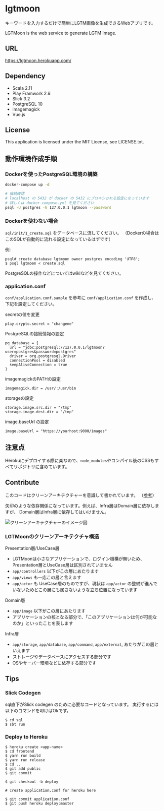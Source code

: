 # lgtmoon

キーワードを入力するだけで簡単にLGTM画像を生成できるWebアプリです。

LGTMoon is the web service to generate LGTM Image.

## URL

https://lgtmoon.herokuapp.com/

## Dependency

* Scala 2.11
* Play Framwork 2.6
* Slick 3.2
* PostgreSQL 10
* imagemagick
* Vue.js

## License

This application is licensed under the MIT License, see LICENSE.txt.

## 動作環境作成手順

### Dockerを使ったPostgreSQL環境の構築

```sh
docker-compose up -d

# 接続確認
# localhost の 5432 が docker の 5432 にプロキシされる設定になっています
# 詳しくは docker-compose.yml を見てください
psql -U postgres -h 127.0.0.1 lgtmoon --password
```

### Dockerを使わない場合

`sql/init/1_create.sql` をデータベースに流してください。
（Dockerの場合はこのSQLが自動的に流れる設定になっているはずです）

例:

```
psql# create database lgtmoon owner postgres encoding 'UTF8';
$ psql lgtmoon < create.sql
```

PostgreSQLの操作などについてはwikiなどを見てください。

### application.conf

`conf/application.conf.sample` を参考に `conf/application.conf` を作成し、
下記を設定してください。

secretの値を変更

```
play.crypto.secret = "changeme"
```

PostgreSQLの接続情報の設定

```
pg_database = {
  url = "jdbc:postgresql://127.0.0.1/lgtmoon?user=postgres&password=postgres"
  driver = org.postgresql.Driver
  connectionPool = disabled
  keepAliveConnection = true
}
```

imagemagickのPATHの設定

```
imagemagick.dir = /usr/:/usr/bin
```

storageの設定

```
storage.image.src.dir = "/tmp"
storage.image.dest.dir = "/tmp"
```

image.baseUrl の設定

```
image.baseUrl = "https://yourhost:9000/images"
```

## 注意点

Herokuにデプロイする際に楽なので、`node_modules`やコンパイル後のCSSもすべてリポジトリに含めています。

## Contribute

このコードはクリーンアーキテクチャーを意識して書かれています。
（[参考](https://scrapbox.io/kadoyau/DDD%E3%81%AB%E9%96%A2%E3%82%8F%E3%82%8B%E3%82%A2%E3%83%BC%E3%82%AD%E3%83%86%E3%82%AF%E3%83%81%E3%83%A3)）

矢印のような依存関係になっています。例えば、Infra層はDomain層に依存しますが、
Domain層はInfra層に依存してはいけません。

![クリーンアーキテクチャーのイメージ図](https://gyazo.com/4df38ec2d5f7e302e56f7c87ee4052c9)

### LGTMoonのクリーンアーキテクチャ構造

Presentation層/UseCase層
* LGTMoonは小さなアプリケーションで、ログイン機構が無いため、Presentation層とUseCase層は区別されていません
* `app/controllers` 以下がこの層にあたります
* `app/views` も一応この層と言えます
* `app/actor` も UseCase層のものですが、現状は `app/actor` の整備が進んでいないためどこの層にも属さないような立ち位置になっています

Domain層
* `app/image` 以下がこの層にあたります
* アプリケーションの核となる部分で、「このアプリケーションは何が可能なのか」といったことを表します

Infra層
* `app/storage`, `app/database`, `app/command`, `app/external`, あたりがこの層といえます
* ストレージやデータベースにアクセスする部分です
* OSやサーバー環境などに依存する部分です 

## Tips

### Slick Codegen

sql直下がSlick codegen のために必要なコードとなっています。
実行するには以下のコマンドを叩けばOkです。

```
$ cd sql
$ sbt run
```

### Deploy to Heroku

```
$ heroku create <app-name>
$ cd frontend
$ yarn run build
$ yarn run release
$ cd ..
$ git add public
$ git commit

$ git checkout -b deploy

# create application.conf for heroku here

$ git commit application.conf
$ git push heroku deploy:master
```
